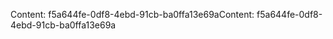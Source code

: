 <span data-ttu-id="8a7bf-101">Content: f5a644fe-0df8-4ebd-91cb-ba0ffa13e69a</span><span class="sxs-lookup"><span data-stu-id="8a7bf-101">Content: f5a644fe-0df8-4ebd-91cb-ba0ffa13e69a</span></span>